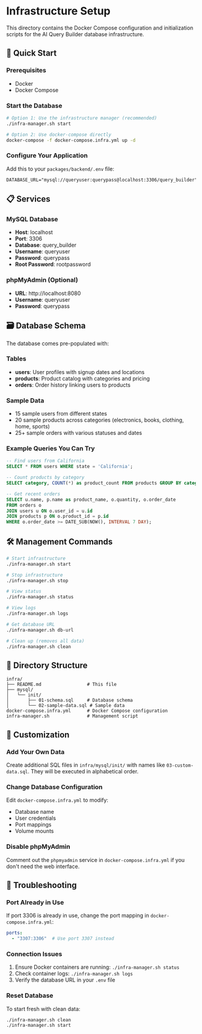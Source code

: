 # Infrastructure Setup

This directory contains the Docker Compose configuration and initialization scripts for the AI Query Builder database infrastructure.

## 🚀 Quick Start

### Prerequisites
- Docker
- Docker Compose

### Start the Database

```bash
# Option 1: Use the infrastructure manager (recommended)
./infra-manager.sh start

# Option 2: Use docker-compose directly
docker-compose -f docker-compose.infra.yml up -d
```

### Configure Your Application

Add this to your `packages/backend/.env` file:

```env
DATABASE_URL="mysql://queryuser:querypass@localhost:3306/query_builder"
```

## 📋 Services

### MySQL Database
- **Host**: localhost
- **Port**: 3306
- **Database**: query_builder
- **Username**: queryuser
- **Password**: querypass
- **Root Password**: rootpassword

### phpMyAdmin (Optional)
- **URL**: http://localhost:8080
- **Username**: queryuser
- **Password**: querypass

## 🗃️ Database Schema

The database comes pre-populated with:

### Tables
- **users**: User profiles with signup dates and locations
- **products**: Product catalog with categories and pricing
- **orders**: Order history linking users to products

### Sample Data
- 15 sample users from different states
- 20 sample products across categories (electronics, books, clothing, home, sports)
- 25+ sample orders with various statuses and dates

### Example Queries You Can Try

```sql
-- Find users from California
SELECT * FROM users WHERE state = 'California';

-- Count products by category
SELECT category, COUNT(*) as product_count FROM products GROUP BY category;

-- Get recent orders
SELECT u.name, p.name as product_name, o.quantity, o.order_date 
FROM orders o 
JOIN users u ON o.user_id = u.id 
JOIN products p ON o.product_id = p.id 
WHERE o.order_date >= DATE_SUB(NOW(), INTERVAL 7 DAY);
```

## 🛠️ Management Commands

```bash
# Start infrastructure
./infra-manager.sh start

# Stop infrastructure
./infra-manager.sh stop

# View status
./infra-manager.sh status

# View logs
./infra-manager.sh logs

# Get database URL
./infra-manager.sh db-url

# Clean up (removes all data)
./infra-manager.sh clean
```

## 📁 Directory Structure

```
infra/
├── README.md                 # This file
├── mysql/
│   └── init/
│       ├── 01-schema.sql     # Database schema
│       └── 02-sample-data.sql # Sample data
docker-compose.infra.yml      # Docker Compose configuration
infra-manager.sh              # Management script
```

## 🔧 Customization

### Add Your Own Data

Create additional SQL files in `infra/mysql/init/` with names like `03-custom-data.sql`. They will be executed in alphabetical order.

### Change Database Configuration

Edit `docker-compose.infra.yml` to modify:
- Database name
- User credentials
- Port mappings
- Volume mounts

### Disable phpMyAdmin

Comment out the `phpmyadmin` service in `docker-compose.infra.yml` if you don't need the web interface.

## 🐛 Troubleshooting

### Port Already in Use
If port 3306 is already in use, change the port mapping in `docker-compose.infra.yml`:
```yaml
ports:
  - "3307:3306"  # Use port 3307 instead
```

### Connection Issues
1. Ensure Docker containers are running: `./infra-manager.sh status`
2. Check container logs: `./infra-manager.sh logs`
3. Verify the database URL in your `.env` file

### Reset Database
To start fresh with clean data:
```bash
./infra-manager.sh clean
./infra-manager.sh start
```